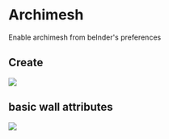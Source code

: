 # Archimesh
Enable archimesh from belnder's preferences

## Create
<image src="create-penel.png">

## basic wall attributes
<image src="basic-wall-modifiers.png">
